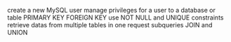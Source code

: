 create a new MySQL user
manage privileges for a user to a database or table
PRIMARY KEY
FOREIGN KEY
use NOT NULL and UNIQUE constraints
retrieve datas from multiple tables in one request
subqueries
JOIN and UNION
